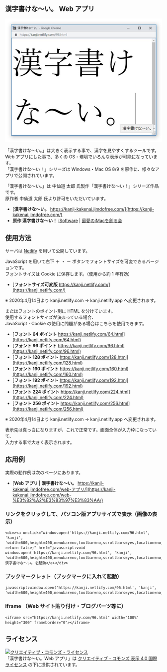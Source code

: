## 漢字書けな～い。 Web アプリ

![スクリーンショット](/screenshot.jpg)

「漢字書けな～い。」は大きく表示する事で、漢字を見やすくするツールです。\
Web アプリにした事で、多くの OS・環境でいろんな表示が可能になっています。\
「漢字書けな～い！」シリーズは Windows・Mac OS 8/9 を原作に、様々なアプリで公開されています。

「漢字書けな～い。」は 中仙道 太郎 氏製作「漢字書けな〜い！」シリーズ作品です。\
原作者 中仙道 太郎 氏より許可をいただいています。

- [**漢字書けな～い。** https://kanji-kakenai.jimdofree.com/](https://kanji-kakenai.jimdofree.com/)
- **原作 漢字書けな～い！** [iSoftware](http://nakasendo.com/isoft.html) | [最愛のiMacを創る会](http://nakasendo.com/) 

## 使用方法

サーバは [Netlify](https://www.netlify.com/) を用いて公開しています。

JavaScript を用いて右下 ＋ ・ － ボタンでフォントサイズを可変できるバージョンです。\
フォントサイズは Cookie に保存します。（使用から約 1 年有効）

- [**フォントサイズ可変版** https://kanji.netlify.com/](https://kanji.netlify.com/)

※ 2020年4月14日より kanji.netlify.com → kanji.netlify.app へ変更されます。

またはフォントのポイント別に HTML を分けています。\
使用するフォントサイズが決まっている場合、\
JavaScript・Cookie の使用に問題がある場合はこちらを使用できます。

- [**フォント 64 ポイント** https://kanji.netlify.com/64.html](https://kanji.netlify.com/64.html)
- [**フォント 96 ポイント** https://kanji.netlify.com/96.html](https://kanji.netlify.com/96.html)
- [**フォント 128 ポイント** https://kanji.netlify.com/128.html](https://kanji.netlify.com/128.html)
- [**フォント 160 ポイント** https://kanji.netlify.com/160.html](https://kanji.netlify.com/160.html)
- [**フォント 192 ポイント** https://kanji.netlify.com/192.html](https://kanji.netlify.com/192.html)
- [**フォント 224 ポイント** https://kanji.netlify.com/224.html](https://kanji.netlify.com/224.html)
- [**フォント 256 ポイント** https://kanji.netlify.com/256.html](https://kanji.netlify.com/256.html)

※ 2020年4月14日より kanji.netlify.com → kanji.netlify.app へ変更されます。

表示先は真っ白になりますが、これで正常です。画面全体が入力枠になっていて、\
入力する事で大きく表示されます。

## 応用例

実際の動作例は次のページにあります。

- [**Web アプリ | 漢字書けな～い。** https://kanji-kakenai.jimdofree.com/web-アプリ/](https://kanji-kakenai.jimdofree.com/web-%E3%82%A2%E3%83%97%E3%83%AA/)


### リンクをクリックして、パソコン版アプリサイズで表示（画像の表示）

```
<div><a onclick="window.open('https://kanji.netlify.com/96.html', 'kanji', 'width=600,height=400,menubar=no,toolbar=no,scrollbars=yes,location=no,resizable=yes'); return false;" href="javascript:void window.open('https://kanji.netlify.com/96.html', 'kanji', 'width=600,height=400,menubar=no,toolbar=no,scrollbars=yes,location=no,resizable=yes')">漢字書けな〜い。を起動</a></div>
```

### ブックマークレット（ブックマークに入れて起動）

```
javascript:window.open('https://kanji.netlify.com/96.html', 'kanji', 'width=600,height=400,menubar=no,toolbar=no,scrollbars=yes,location=no,resizable=yes')
```

### iframe （Web サイト貼り付け・ブログパーツ等に）

```
<iframe src="https://kanji.netlify.com/96.html" width="100%" height="300" frameborder="0"></iframe>
```

## ライセンス

<a rel="license" href="http://creativecommons.org/licenses/by/4.0/"><img alt="クリエイティブ・コモンズ・ライセンス" style="border-width:0" src="https://i.creativecommons.org/l/by/4.0/88x31.png" /></a><br />
「漢字書けな～い。Web アプリ」は <a rel="license" href="http://creativecommons.org/licenses/by/4.0/">クリエイティブ・コモンズ 表示 4.0 国際 ライセンス</a> の下に提供されています。
